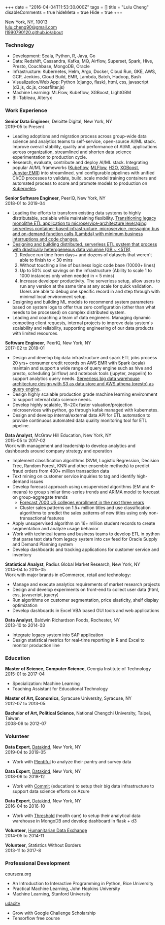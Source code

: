 +++
date = "2016-04-04T11:53:30.000Z"
tags = []
title = "Lulu Cheng"
disableComments = true
hideMeta = true
Hide = true
+++

<!--more-->

New York, NY, 10013  
[lulu.cheng90@gmail.com](mailto:lulu.cheng90@gmail.com)  
[l1990790120.github.io/about](http://l1990790120.github.io/about)

### Technology

- Development: Scala, Python, R, Java, Go
- Data: Redshift, Cassandra, Kafka, MQ, Airflow, Superset, Spark, Hive, Presto, Couchbase, MongoDB, Oracle
- Infrastructure: Kubernetes, Helm, Argo, Docker, Cloud Run, GKE, AWS, GCP, Jenkins, Cloud Build, EMR, Lambda, Batch, Hadoop, Bash
- Visualization/Web App: Python (django, flask), html, css, javascript (d3.js, dc.js, crossfilter.js)
- Machine Learning: MLFlow, Kubeflow, XGBoost, LightGBM
- BI: Tableau, Alteryx

### Work Experience

**Senior Data Engineer**, Deloitte Digital, New York, NY  
2019-05 to Present

- Leading adoptions and migration process across group-wide data science and analytics teams to self-service, open-source AI/ML stack. Improve overall stability, quality and performance of AI/ML applications across organization, streamlined and shorten data science experimentation to production cycle.
- Research, evaluate, contribute and deploy AI/ML stack. Integrating popular AI/ML frameworks ([Kubeflow](https://www.kubeflow.org/), [MLFlow](https://mlflow.org/), [H2O](https://www.h2o.ai/), [XGBoost](https://xgboost.readthedocs.io/), [Jupyter](https://jupyter.org/),[EMR](https://aws.amazon.com/emr/)) into streamlined, yml configurable pipelines with unified CI/CD processes to validate, build, scale model training containers and automated process to score and promote models to production on [Kubernetes](https://kubernetes.io/).

**Senior Software Engineer**, PeerIQ, New York, NY  
2018-01 to 2019-04

- Leading the efforts to transform existing data systems to highly distributable, scalable while maintaining flexibility. [Transitioning legacy monolithe ETL application to microservice-architecture leveraging serverless container-based infrastructure, microservice, messaging bus and on-demand function calls (Lambda) with minimum business interruptions and code changes.](https://medium.com/@l1990790120/the-battles-of-etl-bottlenecks-and-how-to-fight-them-bd242dfc6733)
- [Designing and building distributed, serverless ETL system that process with drastically heterogeneous data volumne (GB ~ <5TB)](https://medium.com/@l1990790120/why-spark-is-not-the-distributed-framework-of-the-future-ab974ea75308)
  1. Reduce run time from days+ and dozens of datasets that weren't able to finish to < 30 mins
  2. Without touching a line of business logic code base (10000+ lines)
  3. Up to 50% cost savings on the infrastructure (Ability to scale 1 to 1000 instances only when needed in < 5 mins)
  4. Increase developer productivity. The serverless setup, allow users to run any version at the same time at any scale for quick validation. Users are able to debug one specific record in and step through with minimal local environment setup.
- Designing and building ML models to recommend system parameters based on system logs to offer true zero configuration (other than what needs to be processed) on complex distributed system.
- Leading and coaching a team of data engineers. Managing dynamic competing client requests, internal projects to improve data system's scalability and reliability, supporting engineering of our data products with limited resources.

**Software Engineer**, PeerIQ, New York, NY  
2017-02 to 2018-01

- Design and develop big data infrastructure and spark ETL jobs process 20 yrs+ consumer credit records on AWS EMR with Spark (scala) maintain and support a wide range of query engine such as hive and presto, scheduling (airflow) and notebook tools (jupyter, zeppelin) to support analytics query needs. [Serverless big data warehouse architecture design with S3 as data store and AWS athena (presto) as query engine](https://medium.com/@l1990790120/how-we-do-serverless-big-data-etl-olap-queries-15979a71574).
- Design highly scalable production grade machine learning environment to support internal data science needs.
- Develop highly scalable, 15~20x faster valuation/projection microservices with python, go through kafak managed with kubernetes.
- Design and develop internal/external data API for ETL automation to provide continuous automated data quality monitoring tool for ETL pipeline.

**Data Analyst**, McGraw Hill Education, New York, NY  
2015-05 to 2017-02  
Work with management and leadership to develop analytics and dashboards around company strategy and operation

- Implement classification algorithms (SVM, Logistic Regression, Decision Tree, Random Forest, KNN and other ensemble methods) to predict fraud orders from 400+ million transaction data
- Text mining on customer service inquiries to tag and identify high-demand issues
- Develop forecast approach using unsupervised algorithms (EM and K-means) to group similar time-series trends and ARIMA model to forecast on group-aggregate trends
  - [Forecast 7000 US colleges enrollment in the next three years](https://l1990790120.github.io/post/2015-12-14-college-enrollment-forecast-inst-level/)
  - Cluster sales patterns on 1.5+ million titles and use classification algorithms to predict the sales patterns of new titles using only non-transactional features
- Apply unsupervised algorithm on 16+ million student records to create segmentation and analyze usage behavior
- Work with technical teams and business teams to develop ETL in python that parse text data from legacy system into csv feed for Oracle Supply and Demand Planning system
- Develop dashboards and tracking applications for customer service and inventory

**Statistical Analyst**, Radius Global Market Research, New York, NY  
2014-04 to 2015-05  
Work with major brands in eCommerce, retail and technology:

- Manage and execute analytics requirements of market research projects
- Design and develop experiments on front-end to collect user data (html, css, javascript, jquery)
- Run algorithms on customer segmentation, price elasticity, shelf display optimization
- Develop dashboards in Excel VBA based GUI tools and web applications

**Data Analyst**, Baldwin Richardson Foods, Rochester, NY  
2013-10 to 2014-03

- Integrate legacy system into SAP application
- Design statistical metrics for real-time reporting in R and Excel to monitor production line

### Education

**Master of Science, Computer Science**, Georgia Institute of Technology  
2015-01 to 2017-04

- Specialization: Machine Learning
- Teaching Assistant for Educational Technology

**Master of Art, Economics**, Syracuse University, Syracuse, NY  
2012-07 to 2013-05

**Bachelor of Art, Political Science**, National Chengchi University, Taipei, Taiwan  
2008-09 to 2012-07

### Volunteer

**Data Expert**, [Datakind](http://www.datakind.org/), New York, NY  
2019-04 to 2019-05

- Work with [Plentiful](https://www.plentifulapp.com/) to analyze their pantry and survey data

**Data Expert**, [Datakind](http://www.datakind.org/), New York, NY  
2018-06 to 2018-12

- Work with [Commit](https://commitpartnership.org/) (education) to setup their big data infrastructure to support data science efforts on Azure

**Data Expert**, [Datakind](http://www.datakind.org/), New York, NY  
2016-04 to 2016-10

- Work with [Threshold](http://www.thresholds.org/) (health care) to setup their analytical data warehouse in MongoDB and develop dashboard in flask + d3

**Volunteer**, [Humanitarian Data Exchange](https://data.hdx.rwlabs.org/)  
2014-05 to 2014-11

**Volunteer**, Statistics Without Borders  
2013-11 to 2017-8

### Professional Development

[coursera.org](https://www.coursera.org/)

- An Introduction to Interactive Programming in Python, Rice University
- Practical Machine Learning, John Hopkins University
- Machine Learning, Stanford University

[udacity](https://www.udacity.com/)

- Grow with Google Challenge Scholarship
- Tensorflow free course
